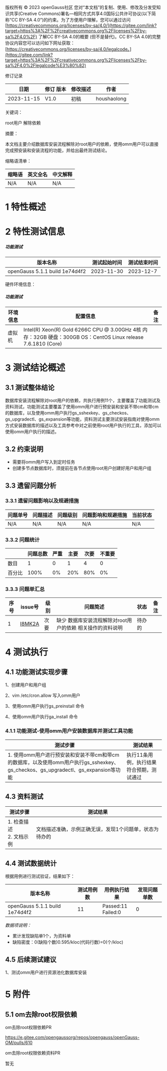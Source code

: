 版权所有 © 2023 openGauss社区 您对“本文档”的复制、使用、修改及分发受知识共享(Creative Commons)署名—相同方式共享4.0国际公共许可协议(以下简称“CC BY-SA 4.0”)的约束。为了方便用户理解，您可以通过访问[https://creativecommons.org/licenses/by-sa/4.0/](https://gitee.com/link?target=https%3A%2F%2Fcreativecommons.org%2Flicenses%2Fby-sa%2F4.0%2F) 了解CC BY-SA 4.0的概要 (但不是替代)。CC BY-SA 4.0的完整协议内容您可以访问如下网址获取：[https://creativecommons.org/licenses/by-sa/4.0/legalcode。](https://gitee.com/link?target=https%3A%2F%2Fcreativecommons.org%2Flicenses%2Fby-sa%2F4.0%2Flegalcode%E3%80%82)

修订记录

| 日期       | 修订 版本 | 修改描述 | 作者        |
| ---------- | --------- | -------- | ----------- |
| 2023-11-15 | V1.0      | 初稿     | houshaolong |

关键词：

root用户 解除依赖

摘要：

本文档主要介绍数据库安装流程解除对root用户的依赖，使用omm用户可以直接完成预安装和安装流程的功能，并给出最终测试结论。

缩略语清单：

| 缩略语 | 英文全名 | 中文解释 |
| ------ | -------- | -------- |
| N/A    | N/A      | N/A      |

# 1 特性概述



# 2 特性测试信息

##### 功能测试

| 版本名称                       | 测试起始时间 | 测试结束时间 |
| ------------------------------ | ------------ | ------------ |
| openGauss 5.1.1 build 1e74d4f2 | 2023-11-30   | 2023-12-7    |

硬件环境信息：

##### 功能测试 

| 环境信息 | 配置信息                                                     | 备注 |
| -------- | ------------------------------------------------------------ | ---- |
| 虚拟机   | Intel(R) Xeon(R) Gold 6266C CPU @ 3.00GHz 4核 内存：32GB 硬盘：300GB OS：CentOS Linux release 7.6.1810 (Core) |      |

# 3 测试结论概述

## 3.1 测试整体结论

数据库安装流程解除对root用户的依赖，共执行用例11个，主要覆盖了功能测试及资料测试，功能测试主要覆盖了使用omm用户进行预安装和安装不带cm和带cm的数据库，以及使用omm用户执行gs_sshexkey、gs_checkos、gs_upgradectl、gs_expansion等功能，资料测试主要测试安装指南对使用omm方式安装数据库的描述以及工具参考中对之前使用root用户执行的工具，添加可以使用omm用户执行的描述。



## 3.2 约束说明

* 需要将omm用户写入到定时任务
* 创建多节点数据库时，须提前在各节点使用root用户创建好用户和用户组

## 3.3 遗留问题分析

### 3.3.1 遗留问题影响以及规避措施

| 问题单号 | 问题描述 | 问题级别 | 问题影响和规避措施 | 当前状态 |
| -------- | -------- | -------- | ------------------ | -------- |
| N/A      | N/A      | N/A      | N/A                | N/A      |

### 3.3.2 问题统计

|        | 问题总数 | 严重 | 主要 | 次要 | 不重要 |
| ------ | -------- | ---- | ---- | ---- | ------ |
| 数目   | 1        | 0    | 1    | 4    | 0      |
| 百分比 | 100%     | 0%   | 20%  | 80%  | 0%     |

### 3.3.3 问题单汇总

| 序号 | issue号                                                      | 级别 | 问题简述                                                   | 状态   | 备注 |
| ---- | ------------------------------------------------------------ | ---- | ---------------------------------------------------------- | ------ | ---- |
| 1    | [I8MK2A](https://e.gitee.com/opengaussorg/issues/list?issue=I8MK2A) | 次要 | 缺少 数据库安装流程解除对root用户的依赖 相关操作的资料说明 | 待办的 |      |

# 4 测试执行

## 4.1 功能测试实现步骤

1、创建用户和用户组

2、vim /etc/cron.allow 写入omm用户

3、使用omm用户执行gs_preinstall 命令

4、使用omm用户执行ga_install 命令

### 4.1.1 功能测试-使用omm用户安装数据库并测试工具功能

| 测试步骤                                                     | 测试结果                                 |
| ------------------------------------------------------------ | ---------------------------------------- |
| 1. 使用omm用户进行预安装和安装不带cm和带cm的数据库，以及使用omm用户执行gs_sshexkey、gs_checkos、gs_upgradectl、gs_expansion等功能 | 执行11条用例，执行结果符合预期，测试通过 |

## 4.3 资料测试

| 测试步骤                   | 测试结果                                                |
| -------------------------- | ------------------------------------------------------- |
| 1. 检查描述<br>2. 文档示例 | 文档描述准确，示例正确无误，发现1个问题单，状态为待办的 |

## 4.4 测试数据统计

根据用例进行测试验证，结果如下：

| 版本名称                       | 测试用例数 | 用例执行结果           | 发现问题单数 |
| ------------------------------ | ---------- | ---------------------- | ------------ |
| openGauss 5.1.1 build 1e74d4f2 | 11         | Passed:11<br/>Failed:0 | 0            |

*数据项说明：*

- 累计发现缺陷单1个，为资料单
- 缺陷密度：0(缺陷个数)0.595/kloc(代码行数)=0(个/kloc)

## 4.5 后续测试建议

1、测试omm用户进行资源池化数据库安装

# 5 附件

## 5.1 om去除root权限依赖

 om去除root权限依赖PR<br>

https://e.gitee.com/opengaussorg/repos/opengauss/openGauss-OM/pulls/610

 om去除root权限依赖资料PR<br>

暂无

